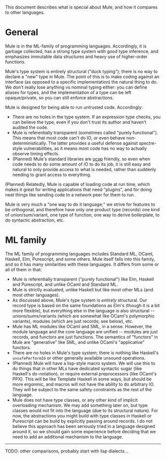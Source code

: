 This document describes what is special about Mule, and how it compares
to other languages.

# General

Mule is in the ML-family of programming languages. Accordingly, it
is garbage collected, has a strong type system with good type inference,
and emphasizes immutable data structures and heavy use of higher-order
functions.

Mule's type system is entirely structural ("duck typing"); there is no
way to declare a "new" type in Mule. The point of this is to make coding
against an interface (as opposed to a specific implementation) the
natural thing to do. We don't really lose anything vs nominal typing
either: you can define aliases for types, and the implementation of a
type can be left opaque/private, so you can still enforce abstractions.

Mule is designed for being able to run untrusted code. Accordingly:

* There are no holes in the type system. If an expression type checks,
  you can believe the type, even if you don't trust its author and
  haven't audited the code.
* Mule is referentially transparent (sometimes called "purely
  functional"). This means that most code can't do IO, or even behave
  non-deterministically. The latter provides a useful defense against
  spectre-style vulnerabilities, as it means most code has no way
  to actually observe timing effects.
* (Planned) Mule's standard libraries are [ocap][ocap] friendly, so
  even when code needs to do some amount of IO to do its job, it is
  still easy and natural to only provide access to what is needed,
  rather than suddenly needing to grant access to everything.

(Planned) Relatedly, Mule is capable of loading code at run time, which
makes it great for writing applications that need "plugins", and for
doing neat things like sending code to a network peer for them to run.

Mule is very much a "one way to do it language;" we strive for
features to be orthogonal, and therefore have only one product type
(records) one kind of union/sum/variant, one type of function, one
way to derive boilerplate, to do syntactic abstraction, etc.

# ML family

The ML family of programming languages includes Standard ML, OCaml,
Haskell, Elm, Purescript, and some others. Mule itself falls into this
family, and so it has many similarities with these languages. It differs
from some or all of them in that:

* Mule is referentially transparent ("purely functional") like Elm,
  Haskell and Purescript, and unlike OCaml and Standard ML.
* Mule is strictly evaluated, unlike Haskell but like most other MLs
  (and most other languages).
* As discussed above, Mule's type system is *entirely* structural.
  Our record type is based on the same foundations as Elm's (though it
  is a bit more flexible), but everything else in the language is also
  structural -- unions/sums/variants (which are somewhat like OCaml's
  polymorphic variants), modules (which are just records; see below),
  etc.
* Mule has ML modules like OCaml and SML, in a sense. However, the
  module language and the core language are unified -- modules are
  just records, and functors are just functions. The semantics of
  "functors" in Mule are "generative" like SML, and unlike OCaml's
  "applicative" functors.
* There are no holes in Mule's type system; there is nothing like
  Haskell's `unsafePerformIO` or other generally available unsound
  operations.
* (Planned) Mule will have a lisp-style macro system. We will use this
  to do things that in other MLs have dedicated syntactic sugar (like
  Haskell's do-notation), or require external preprocessors (like
  OCaml's PPX). This will be like Template Haskell in some ways, but
  should be more ergonmic, and macros will not have the ability to do
  arbitrary IO. They will be subject to the same safety constraints as
  the rest of the language.
* Mule does not have type classes, or any other kind of implicit
  overloading mechanism. We may add something later on, but type classes
  would not fit into the language (due to its structural nature). For
  now, the abstractions you might build with type classes in Haskell or
  Purescript can be build by explicitly passing around records. I do not
  believe this approach has been seriously tried in a language designed
  around it, so we should gain some experience before deciding that we
  need to add an additional mechanism to the language.

---

TODO: other comparisons, probably start with lisp dialects...

[ocap]: http://habitatchronicles.com/2017/05/what-are-capabilities/
